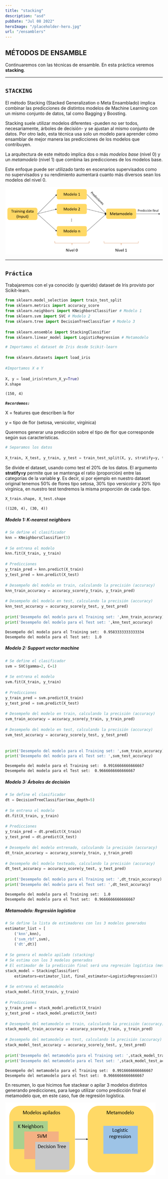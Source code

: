 ```yaml
---
title: "stacking"
description: "asd"
pubDate: "Jul 08 2022"
heroImage: "/placeholder-hero.jpg"
url: "/ensamblers"
---
```


## **MÉTODOS DE ENSAMBLE**

Continuaremos con las técnicas de ensamble. En esta práctica veremos
**stacking**.

------------------------------------------------------------------------

## **`STACKING`**

El método Stacking (Stacked Generalization o Meta Ensamblado) implica
combinar las predicciones de distintos modelos de Machine Learning con
un mismo conjunto de datos, tal como Bagging y Boosting.

Stacking suele utilizar modelos diferentes -pueden no ser todos,
necesariamente, árboles de decisión- y se ajustan al mismo conjunto de
datos. Por otro lado, esta técnica usa solo un modelo para aprender cómo
ensamblar de mejor manera las predicciones de los modelos que
contribuyen.

La arquitectura de este método implica dos o más *modelos base* (nivel
0) y un *metamodelo* (nivel 1) que combina las predicciones de los
modelos base.

Este enfoque puede ser utilizado tanto en escenarios supervisados como
no supervisados y su rendimiento aumentará cuanto más diversos sean los
modelos del nivel 0.

<img src="/assets/Stacking.png" alt="text aslt" title="a title">

------------------------------------------------------------------------

## `Práctica`

Trabajaremos con el ya conocido (y querido) dataset de Iris provisto por
Scikit-learn.

``` python
from sklearn.model_selection import train_test_split
from sklearn.metrics import accuracy_score
from sklearn.neighbors import KNeighborsClassifier # Modelo 1
from sklearn.svm import SVC # Modelo 2
from sklearn.tree import DecisionTreeClassifier # Modelo 3

from sklearn.ensemble import StackingClassifier
from sklearn.linear_model import LogisticRegression # Metamodelo
```

``` python
# Importamos el dataset de Iris desde Scikit-learn

from sklearn.datasets import load_iris

#Importamos X e Y

X, y = load_iris(return_X_y=True)
X.shape
```
    (150, 4)

***`Recordemos:`***

X = features que describen la flor

y = tipo de flor (setosa, versicolor, virgínica)

Queremos generar una predicción sobre el tipo de flor que corresponde
según sus características.

``` python
# Separamos los datos

X_train, X_test, y_train, y_test = train_test_split(X, y, stratify=y, test_size=0.2, random_state=42)
```

Se divide el dataset, usando como test el 20% de los datos. El argumento
**stratify=y** permite que se mantenga el ratio (proporción) entre las
categorías de la variable **y**. Es decir, si por ejemplo en nuestro
dataset original tenemos 50% de flores tipo setosa, 30% tipo versicolor
y 20% tipo virginica, en nuestro test tendremos la misma proporción de
cada tipo.

``` python
X_train.shape, X_test.shape
```

    ((120, 4), (30, 4))

##### **Modelo 1: K-nearest neighbors**

``` python
# Se define el clasificador
knn = KNeighborsClassifier(3)

# Se entrena el modelo
knn.fit(X_train, y_train)

# Predicciones
y_train_pred = knn.predict(X_train)
y_test_pred = knn.predict(X_test)

# Desempeño del modelo en train, calculando la precisión (accuracy)
knn_train_accuracy = accuracy_score(y_train, y_train_pred)

# Desempeño del modelo en test, calculando la precisión (accuracy)
knn_test_accuracy = accuracy_score(y_test, y_test_pred)

print('Desempeño del modelo para el Training set: ',knn_train_accuracy)
print('Desempeño del modelo para el Test set: ',knn_test_accuracy)
```

    Desempeño del modelo para el Training set:  0.9583333333333334
    Desempeño del modelo para el Test set:  1.0

##### **Modelo 2: Support vector machine**

``` python
# Se define el clasificador
svm = SVC(gamma=2, C=1)

# Se entrena el modelo
svm.fit(X_train, y_train)

# Predicciones
y_train_pred = svm.predict(X_train)
y_test_pred = svm.predict(X_test)

# Desempeño del modelo en train, calculando la precisión (accuracy)
svm_train_accuracy = accuracy_score(y_train, y_train_pred) 

# Desempeño del modelo en test, calculando la precisión (accuracy)
svm_test_accuracy = accuracy_score(y_test, y_test_pred)


print('Desempeño del modelo para el Training set: ',svm_train_accuracy)
print('Desempeño del modelo para el Test set: ',svm_test_accuracy)
```

    Desempeño del modelo para el Training set:  0.9916666666666667
    Desempeño del modelo para el Test set:  0.9666666666666667

##### **Modelo 3: Árboles de decisión**

``` python
# Se define el clasificador
dt = DecisionTreeClassifier(max_depth=5)

# Se entrena el modelo
dt.fit(X_train, y_train)

# Predicciones
y_train_pred = dt.predict(X_train)
y_test_pred = dt.predict(X_test)

# Desempeño del modelo entrenado, calculando la precisión (accuracy)
dt_train_accuracy = accuracy_score(y_train, y_train_pred)

# Desempeño del modelo testeado, calculando la precisión (accuracy)
dt_test_accuracy = accuracy_score(y_test, y_test_pred)

print('Desempeño del modelo para el Training set: ',dt_train_accuracy)
print('Desempeño del modelo para el Test set: ',dt_test_accuracy)
```

    Desempeño del modelo para el Training set:  1.0
    Desempeño del modelo para el Test set:  0.9666666666666667

##### **Metamodelo: Regresión logística**

``` python
# Se define la lista de estimadores con los 3 modelos generados
estimator_list = [
    ('knn',knn),
    ('svm_rbf',svm),
    ('dt',dt)]

# Se genera el modelo apilado (stacking)
# Se estima con los 3 modelos generados
# El estimador de la predicción final será una regresión logística (metamodelo).
stack_model = StackingClassifier(
    estimators=estimator_list, final_estimator=LogisticRegression())

# Se entrena el metamodelo
stack_model.fit(X_train, y_train)

# Predicciones
y_train_pred = stack_model.predict(X_train)
y_test_pred = stack_model.predict(X_test)

# Desempeño del metamodelo en train, calculando la precisión (accuracy)
stack_model_train_accuracy = accuracy_score(y_train, y_train_pred)

# Desempeño del metamodelo en test, calculando la precisión (accuracy)
stack_model_test_accuracy = accuracy_score(y_test, y_test_pred)

print('Desempeño del metamodelo para el Training set: ',stack_model_train_accuracy)
print('Desempeño del metamodelo para el Test set: ',stack_model_test_accuracy)
```

    Desempeño del metamodelo para el Training set:  0.9916666666666667
    Desempeño del metamodelo para el Test set:  0.9666666666666667

En resumen, lo que hicimos fue stackear o apilar 3 modelos distintos
generando predicciones, para luego utilizar como predicción final el
metamodelo que, en este caso, fue de regresión logística.

<img src="/assets/Stacking2.png" alt="text aslt" title="a title">
